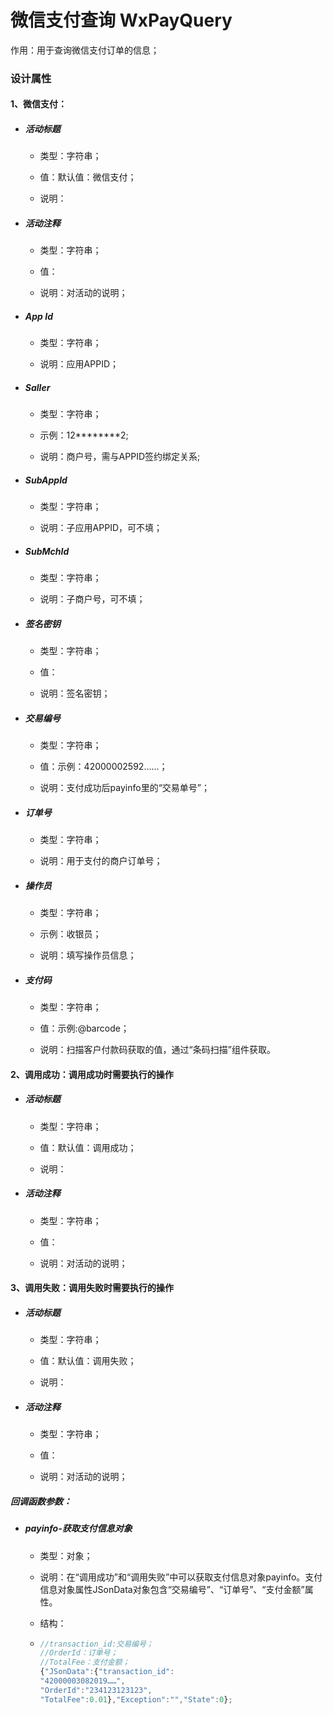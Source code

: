 # 微信支付查询 WxPayQuery

作用：用于查询微信支付订单的信息；

### 设计属性

#### 1、微信支付：

* ##### 活动标题

  * 类型：字符串；

  * 值：默认值：微信支付；

  * 说明：
* ##### 活动注释

  * 类型：字符串；

  * 值：

  * 说明：对活动的说明；
* ##### App Id

  * 类型：字符串；

  * 说明：应用APPID；
* ##### Saller

  * 类型：字符串；

  * 示例：12**\*\***\*\*2;

  * 说明：商户号，需与APPID签约绑定关系;

* ##### SubAppId

  * 类型：字符串；

  * 说明：子应用APPID，可不填；
* ##### SubMchId

  * 类型：字符串；

  * 说明：子商户号，可不填；
* ##### 签名密钥

  * 类型：字符串；

  * 值：

  * 说明：签名密钥；
* ##### 交易编号

  * 类型：字符串；

  * 值：示例：42000002592……；

  * 说明：支付成功后payinfo里的“交易单号”；
* ##### 订单号

  * 类型：字符串；

  * 说明：用于支付的商户订单号；

* ##### 操作员

  * 类型：字符串；

  * 示例：收银员；

  * 说明：填写操作员信息；
* ##### 支付码

  * 类型：字符串；

  * 值：示例:@barcode；

  * 说明：扫描客户付款码获取的值，通过“条码扫描”组件获取。

#### 2、调用成功：调用成功时需要执行的操作

* ##### 活动标题

  * 类型：字符串；

  * 值：默认值：调用成功；

  * 说明：
* ##### 活动注释

  * 类型：字符串；

  * 值：

  * 说明：对活动的说明；

#### 3、调用失败：调用失败时需要执行的操作

* ##### 活动标题

  * 类型：字符串；

  * 值：默认值：调用失败；

  * 说明：
* ##### 活动注释

  * 类型：字符串；

  * 值：

  * 说明：对活动的说明；

##### 回调函数参数：

* ##### payinfo-获取支付信息对象

  * 类型：对象；

  * 说明：在“调用成功”和“调用失败”中可以获取支付信息对象payinfo。支付信息对象属性JSonData对象包含“交易编号”、“订单号”、“支付金额”属性。

  * 结构：

  * ```js
    //transaction_id:交易编号；
    //OrderId：订单号；
    //TotalFee：支付金额；
    {"JSonData":{"transaction_id":
    "42000003082019……",
    "OrderId":"234123123123",
    "TotalFee":0.01},"Exception":"","State":0};
    ```



